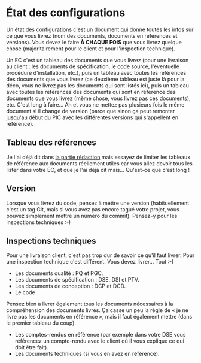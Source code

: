 # État des configurations

Un état des configurations c'est un document qui donne toutes les infos sur ce que vous livrez (nom des documents, documents en références et versions). Vous devez le faire **À CHAQUE FOIS** que vous livrez quelque chose (majoritairement pour le client et pour l'inspection technique).

Un EC c'est un tableau des documents que vous livrez (pour une livraison au client : les documents de spécification, le code source, l'éventuelle procédure d'installation, etc.), puis un tableau avec toutes les références des documents que vous livrez (ce deuxième tableau est juste là pour la déco, vous ne livrez pas les documents qui sont listés ici), puis un tableau avec toutes les références des documents qui sont en référence des documents que vous livrez (même chose, vous livrez pas ces documents), etc. C'est long à faire… Ah et vous ne mettez pas plusieurs fois le même document si il change de version (parce que sinon ça peut remonter jusqu'au début du PIC avec les différentes versions qui s'appellent en référence).

## Tableau des références

Je l'ai déjà dit dans [la partie rédaction](redaction.md#les-références) mais essayez de limiter les tableaux de référence aux documents réellement utiles car vous allez devoir tous les lister dans votre EC, et que je l'ai déjà dit mais… Qu'est-ce que c'est long !

## Version

Lorsque vous livrez du code, pensez à mettre une version (habituellement c'est un tag Git, mais si vous avez pas encore tagué votre projet, vous pouvez simplement mettre un numéro du commit). Pensez-y pour les inspections techniques :-)

## Inspections techniques

Pour une livraison client, c'est pas trop dur de savoir ce qu'il faut livrer. Pour une inspection technique c'est différent. Vous devez livrer… Tout :-)

* Les documents qualité : PQ et PGC.
* Les documents de spécification : DSE, DSI et PTV.
* Les documents de conception : DCP et DCD.
* Le code

Pensez bien à livrer également tous les documents nécessaires à la compréhension des documents livrés. Ça casse un peu la règle de « je ne livre pas les documents en référence », mais il faut également mettre (dans le premier tableau du coup).

* Les comptes-rendus en référence (par exemple dans votre DSE vous référencez un compte-rendu avec le client où il vous explique ce qui doit être fait).
* Les documents techniques (si vous en avez en référence).
